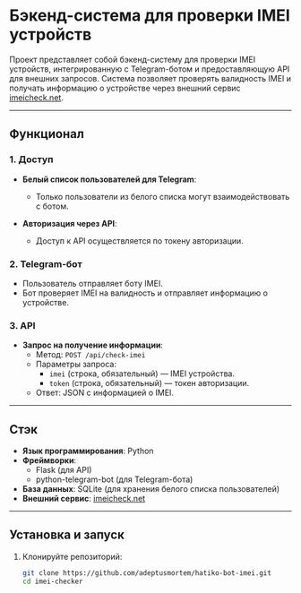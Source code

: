 # Бэкенд-система для проверки IMEI устройств

Проект представляет собой бэкенд-систему для проверки IMEI устройств, интегрированную с Telegram-ботом и предоставляющую API для внешних запросов. Система позволяет проверять валидность IMEI и получать информацию о устройстве через внешний сервис [imeicheck.net](https://imeicheck.net/).

---

## Функционал

### 1. Доступ
- **Белый список пользователей для Telegram**:
  - Только пользователи из белого списка могут взаимодействовать с ботом.

- **Авторизация через API**:
  - Доступ к API осуществляется по токену авторизации.

### 2. Telegram-бот
- Пользователь отправляет боту IMEI.
- Бот проверяет IMEI на валидность и отправляет информацию о устройстве.

### 3. API
- **Запрос на получение информации**:
  - Метод: `POST /api/check-imei`
  - Параметры запроса:
    - `imei` (строка, обязательный) — IMEI устройства.
    - `token` (строка, обязательный) — токен авторизации.
  - Ответ: JSON с информацией о IMEI.

---

## Стэк
- **Язык программирования**: Python
- **Фреймворки**:
  - Flask (для API)
  - python-telegram-bot (для Telegram-бота)
- **База данных**: SQLite (для хранения белого списка пользователей)
- **Внешний сервис**: [imeicheck.net](https://imeicheck.net/)

---

## Установка и запуск

1. Клонируйте репозиторий:
   ```bash
   git clone https://github.com/adeptusmortem/hatiko-bot-imei.git
   cd imei-checker
